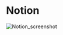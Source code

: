 # Notion
![Notion_screenshot](https://github.com/[10Arman10]/[Notion]/blob/[branch]/image.jpg?raw=true)
